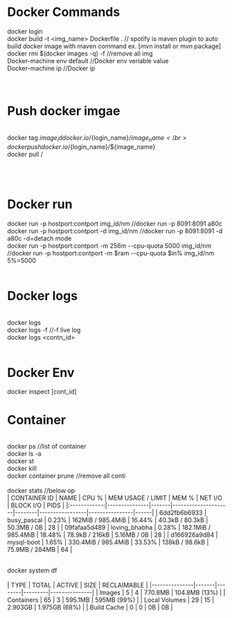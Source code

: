 # Docker Commands
docker login</br>docker build -t <img_name> Dockerfile .		// spotify is maven plugin to auto build docker image with maven command ex. [mvn install or mvn package]</br>docker rmi $(docker images -q) -f   		//remove all img</br>Docker-machine env default			//Docker env veriable value</br>Docker-machine ip				//Docker ip</br></br></br>

# Push docker imgae
</br>docker tag ${image_id} docker.io/${login_name}/${image_name} </br>docker push docker.io/${login_name}/${image_name}</br>docker pull <repo>/<imgae></br></br></br></br>

# Docker run</br>
docker run -p hostport:contport  img_id/nm        						  //docker run -p 8091:8091 a80c</br>docker run -p hostport:contport -d img_id/nm    						  //docker run -p 8091:8091 -d a80c  -d=detach mode</br>docker run -p hostport:contport -m 256m --cpu-quota 5000 img_id/nm        //docker run -p hostport:contport -m $ram --cpu-quota $in% img_id/nm   5%=5000</br></br>

# Docker logs
</br>docker logs</br>docker logs -f 									 //-f live log</br>docker logs <contn_id></br></br>

# Docker Env
 docker inspect [cont_id]

# Container
</br>docker ps  //list of container</br>docker ls -a</br>docker st
</br>docker kill</br>docker container prune  //remove all conti</br></br>
docker stats            //below op</br>	
| CONTAINER ID | NAME          | CPU % | MEM USAGE / LIMIT   | MEM %  | NET I/O         | BLOCK I/O      | PIDS |
|:------------:|---------------|-------|---------------------|--------|-----------------|----------------|------|
| 6dd2fb6b6933 | busy_pascal   | 0.23% | 162MiB / 985.4MiB   | 16.44% | 40.3kB / 80.3kB | 50.3MB / 0B    | 28   |
| 09fafaa5d489 | loving_bhabha | 0.28% | 182.1MiB / 985.4MiB | 18.48% | 78.9kB / 216kB  | 5.16MB / 0B    | 28   |
| d166926a9d84 | mysql-boot    | 1.65% | 330.4MiB / 985.4MiB | 33.53% | 138kB / 98.6kB  | 75.9MB / 284MB | 64   |


</br>docker system df</br>	
| TYPE          | TOTAL | ACTIVE | SIZE    | RECLAIMABLE   |
|---------------|-------|--------|---------|---------------|
| Images        | 5     | 4      | 770.8MB | 104.8MB (13%) |
| Containers    | 65    | 3      | 595.1MB | 595MB (99%)   |
| Local Volumes | 29    | 15     | 2.903GB | 1.975GB (68%) |
| Build Cache   | 0     | 0      | 0B      | 0B            |
